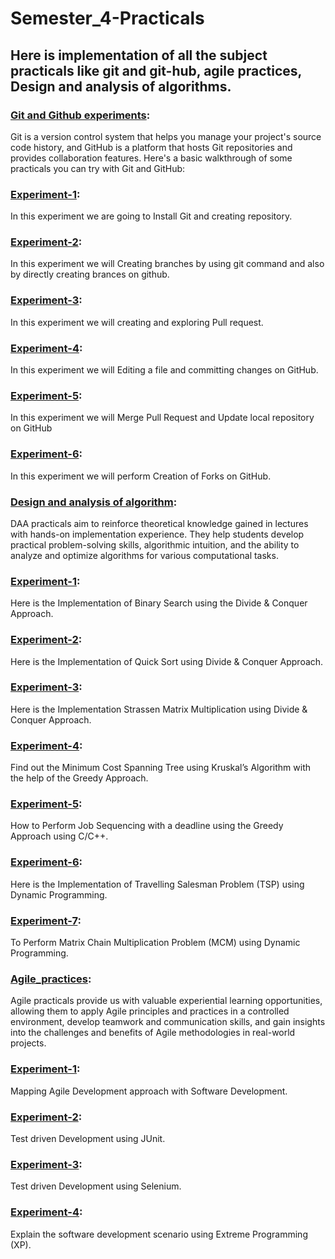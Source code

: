 # Semester_4-Practicals
## Here is implementation of all the subject practicals like git and git-hub, agile practices, Design and analysis of algorithms.

### [Git and Github experiments](https://github.com/22bdo10074/Semester_4-Practicals/tree/Git-and-git-hub-practical):
Git is a version control system that helps you manage your project's source code history, and 
GitHub is a platform that hosts Git repositories and provides collaboration features. 
Here's a basic walkthrough of some practicals you can try with Git and GitHub:

### [Experiment-1](https://github.com/22bdo10074/Semester_4-Practicals/blob/Git-and-git-hub-practical/EXP1-GIT/EXP1-GIT.docx):
In this experiment we are going to Install Git and creating repository.
### [Experiment-2](https://github.com/22bdo10074/Semester_4-Practicals/blob/Git-and-git-hub-practical/Worksheet-1.2/Worksheet-1.2%20git.docx):
In this experiment we will Creating branches by using git command and also by directly creating brances on github.
### [Experiment-3](https://github.com/22bdo10074/Semester_4-Practicals/blob/Git-and-git-hub-practical/worksheet-1.3/Worksheet_-_1.3%20git.docx):
In this experiment we will creating and exploring Pull request.
### [Experiment-4](https://github.com/22bdo10074/Semester_4-Practicals/blob/Git-and-git-hub-practical/Worksheet-2.1/Worksheet%20-%202.1.docx):
In this experiment we will Editing a file and committing changes on GitHub.
### [Experiment-5](https://github.com/22bdo10074/Semester_4-Practicals/blob/Git-and-git-hub-practical/Worksheet-2.2/worksheet-2.2%20git.docx):
In this experiment we will Merge Pull Request and Update local repository on GitHub
### [Experiment-6](https://github.com/22bdo10074/Semester_4-Practicals/blob/Git-and-git-hub-practical/Worksheet-2.3/worksheet-6%20git.docx):
In this experiment we will perform Creation of Forks on GitHub.




### [Design and analysis of algorithm](https://github.com/22bdo10074/Semester_4-Practicals/tree/Design-and-Analysis-of-Algorithm):
DAA practicals aim to reinforce theoretical knowledge gained in lectures with hands-on implementation experience. 
They help students develop practical problem-solving skills, algorithmic intuition, and 
the ability to analyze and optimize algorithms for various computational tasks.

### [Experiment-1](https://github.com/22bdo10074/Semester_4-Practicals/blob/Design-and-Analysis-of-Algorithm/exp-1%20DAA.docx):
Here is the Implementation of Binary Search using the Divide & Conquer Approach.
### [Experiment-2](https://github.com/22bdo10074/Semester_4-Practicals/blob/Design-and-Analysis-of-Algorithm/Experiment%20No%202.docx):
Here is the Implementation of Quick Sort using Divide & Conquer Approach.
### [Experiment-3](https://github.com/22bdo10074/Semester_4-Practicals/blob/Design-and-Analysis-of-Algorithm/experiment%203%20solution.docx):
Here is the Implementation Strassen Matrix Multiplication using Divide & Conquer Approach.
### [Experiment-4](https://github.com/22bdo10074/Semester_4-Practicals/blob/Design-and-Analysis-of-Algorithm/Experiment%204%20DAA.docx):
Find out the Minimum Cost Spanning Tree using Kruskal’s Algorithm with the help of the Greedy Approach.
### [Experiment-5](https://github.com/22bdo10074/Semester_4-Practicals/blob/Design-and-Analysis-of-Algorithm/Experiment%205%20DAA.docx):
How to Perform Job Sequencing with a deadline using the Greedy Approach using C/C++.
### [Experiment-6](https://github.com/22bdo10074/Semester_4-Practicals/blob/Design-and-Analysis-of-Algorithm/Experiment%206%20DAA.pdf):
Here is the Implementation of Travelling Salesman Problem (TSP) using Dynamic Programming.
### [Experiment-7](https://github.com/22bdo10074/Semester_4-Practicals/blob/Design-and-Analysis-of-Algorithm/Experiment%207%20DAA.pdf):
To Perform Matrix Chain Multiplication Problem (MCM) using Dynamic Programming.



 

### [Agile_practices](https://github.com/22bdo10074/Semester_4-Practicals/tree/Agile_practices):
Agile practicals provide us with valuable experiential learning opportunities, allowing them to apply Agile principles and practices in a controlled environment, develop teamwork and communication skills, 
and gain insights into the challenges and benefits of Agile methodologies in real-world projects.


### [Experiment-1](https://github.com/22bdo10074/Semester_4-Practicals/blob/Agile_practices/Agile%20exp-1.docx):
Mapping Agile Development approach with Software Development.
### [Experiment-2](https://github.com/22bdo10074/Semester_4-Practicals/blob/Agile_practices/Experiment%202%20agile.docx):
Test driven Development using JUnit.
### [Experiment-3](https://github.com/22bdo10074/Semester_4-Practicals/blob/Agile_practices/Experiment%203%20Agile.docx):
Test driven Development using Selenium.
### [Experiment-4](https://github.com/22bdo10074/Semester_4-Practicals/blob/Agile_practices/Experiment%204%20Agile.docx):
Explain the software development scenario using Extreme Programming (XP).






